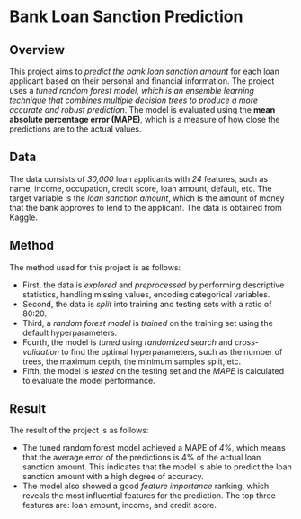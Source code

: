 # Bank Loan Sanction Prediction

## Overview
This project aims to *predict the bank loan sanction amount* for each loan applicant based on their personal and financial information. The project uses a *tuned random forest model, which is an ensemble learning technique that combines multiple decision trees to produce a more accurate and robust prediction*. The model is evaluated using the **mean absolute percentage error (MAPE)**, which is a measure of how close the predictions are to the actual values.

## Data
The data consists of *30,000* loan applicants with *24* features, such as name, income, occupation, credit score, loan amount, default, etc. The target variable is the *loan sanction amount*, which is the amount of money that the bank approves to lend to the applicant. The data is obtained from Kaggle.

## Method
The method used for this project is as follows:

- First, the data is *explored* and *preprocessed* by performing descriptive statistics, handling missing values, encoding categorical variables.
- Second, the data is *split* into training and testing sets with a ratio of 80:20.
- Third, a *random forest model* is *trained* on the training set using the default hyperparameters.
- Fourth, the model is *tuned* using *randomized search* and *cross-validation* to find the optimal hyperparameters, such as the number of trees, the maximum depth, the minimum samples split, etc.
- Fifth, the model is *tested* on the testing set and the *MAPE* is calculated to evaluate the model performance.

## Result
The result of the project is as follows:

- The tuned random forest model achieved a MAPE of *4%*, which means that the average error of the predictions is 4% of the actual loan sanction amount. This indicates that the model is able to predict the loan sanction amount with a high degree of accuracy.
- The model also showed a good *feature importance* ranking, which reveals the most influential features for the prediction. The top three features are: loan amount, income, and credit score.
